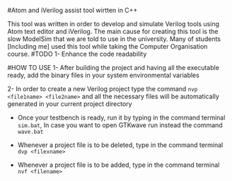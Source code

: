 #Atom and iVerilog assist tool wirtten in C++

This tool was written in order to develop and simulate Verilog tools using Atom text editor and iVerilog. The main cause
for creating this tool is the slow ModelSim that we are told to use in the university.
Many of students [Including me] used this tool while taking the Computer Organisation course.
#TODO
1- Enhance the code readability

#HOW TO USE
1- After building the project and having all the executable ready, add the binary files in your system environmental variables 

2- In order to create a new Verilog project type the command `nvp <file1name> <file2name>` and all the necessary files will be automatically
generated in your current project directory

- Once your testbench is ready, run it by typing in the command terminal `sim.bat`, In case you want to open GTKwave run instead the command
`wave.bat`

- Whenever a project file is to be deleted, type in the command terminal `dvp <filexname>`

- Whenever a project file is to be added, type in the command terminal `nvf <filename>`
